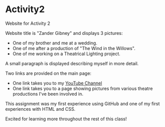 # Activity2
Website for Activity 2

Website title is "Zander Gibney" and displays 3 pictures:

  - One of my brother and me at a wedding.
  - One of me after a production of "The Wind in the Willows".
  - One of me working on a Theatrical Lighting project.

A small paragraph is displayed describing myself in more detail.

Two links are provided on the main page:

  - One link takes you to my [YouTube Channel](https://www.youtube.com/channel/UCzBZX_O3WIW8j1c5TOSuwLg)
  - One link takes you to a page showing pictures from various theatre productions I've been involved in.

This assignment was my first experience using GitHub and one of my first experiences with HTML and CSS.

Excited for learning more throughout the rest of this class!
